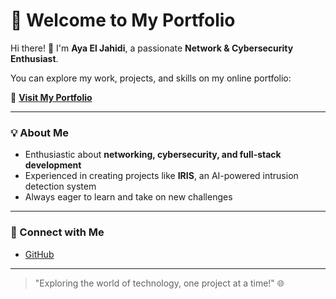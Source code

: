 # 🌟 Welcome to My Portfolio

Hi there! 👋 I'm **Aya El Jahidi**, a passionate **Network & Cybersecurity Enthusiast**.  

You can explore my work, projects, and skills on my online portfolio:  

🚀 **[Visit My Portfolio](https://ayaeljahidi.github.io/Portfolio/)**  

---

### 💡 About Me
- Enthusiastic about **networking, cybersecurity, and full-stack development**  
- Experienced in creating projects like **IRIS**, an AI-powered intrusion detection system  
- Always eager to learn and take on new challenges  

---

### 🔗 Connect with Me
- [GitHub](https://github.com/ayaeljahidi)  

---

> "Exploring the world of technology, one project at a time!" 🌐
